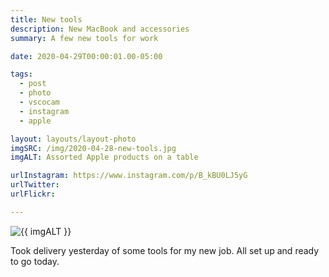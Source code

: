 ```yaml
---
title: New tools
description: New MacBook and accessories
summary: A few new tools for work

date: 2020-04-29T00:00:01.00-05:00

tags:
  - post
  - photo
  - vscocam
  - instagram
  - apple

layout: layouts/layout-photo
imgSRC: /img/2020-04-28-new-tools.jpg
imgALT: Assorted Apple products on a table

urlInstagram: https://www.instagram.com/p/B_kBU0LJ5yG
urlTwitter:
urlFlickr:

---
```

<p><img class="u-photo img-polaroid" src="{{ imgSRC }}" alt="{{ imgALT }}"></p>

Took delivery yesterday of some tools for my new job. All set up and ready to go today.

